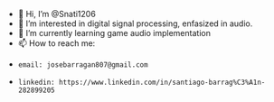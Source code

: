 - 👋 Hi, I’m @Snati1206
- 👀 I’m interested in digital signal processing, enfasized in audio.
- 🌱 I’m currently learning game audio implementation
- 📫 How to reach me: 
-     email: josebarragan807@gmail.com 
-     linkedin: https://www.linkedin.com/in/santiago-barrag%C3%A1n-282899205
